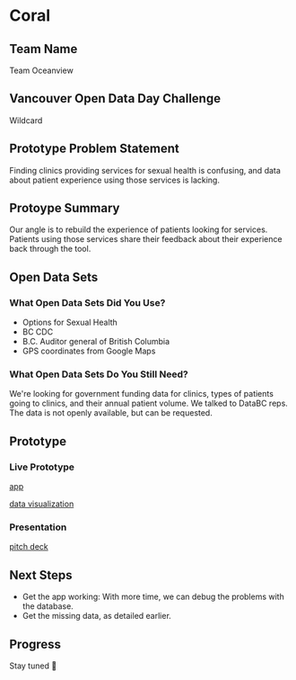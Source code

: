 # Coral

## Team Name
Team Oceanview

## Vancouver Open Data Day Challenge
Wildcard

## Prototype Problem Statement
Finding clinics providing services for sexual health is confusing, and data about patient experience using those services is lacking.

## Protoype Summary
Our angle is to rebuild the experience of patients looking for services. Patients using those services share their feedback about their experience back through the tool.

## Open Data Sets

### What Open Data Sets Did You Use?
 - Options for Sexual Health
 - BC CDC
 - B.C. Auditor general of British Columbia
 - GPS coordinates from Google Maps

### What Open Data Sets Do You Still Need?
We're looking for government funding data for clinics, types of patients going to clinics, and their annual patient volume. We talked to DataBC reps. The data is not openly available, but can be requested.

## Prototype

### Live Prototype
[app](https://coral-rspqywhxtx.now.sh)

[data visualization](https://topspinj.shinyapps.io/bc_clinics/)


### Presentation
[pitch deck](https://docs.google.com/presentation/d/1jDjC8Jm7n2CMxnUEO4l_8P6AkrphKEmIyTfpenRg71g/edit?usp=sharing)

## Next Steps
* Get the app working: With more time, we can debug the problems with the database.
* Get the missing data, as detailed earlier.

## Progress
Stay tuned 🚀
